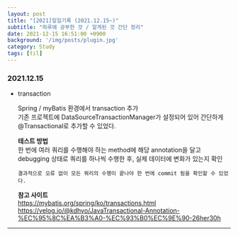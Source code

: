 ```yaml
---
layout: post
title: "[2021]일일기록 (2021.12.15~)"
subtitle: "하루에 공부한 것 / 알게된 것 간단 정리"
date: 2021-12-15 16:51:00 +0900
background: '/img/posts/plugin.jpg'
category: Study
tags: [til]
---
```


### 2021.12.15
* transaction 
  
    Spring / myBatis 환경에서 transaction 추가   
    기존 프로젝트에 DataSourceTransactionManager가 설정되어 있어 간단하게 @Transactional로 추가할 수 있었다.

    **테스트 방법**   
      한 번에 여러 쿼리를 수행해야 하는 method에 해당 annotation을 달고 debugging 상태로 쿼리를 하나씩 수행한 후, 실제 데이터에 변화가 있는지 확인   
      
      결과적으로 오류 없이 모든 쿼리의 수행이 끝나야 한 번에 commit 됨을 확인할 수 있었다.
    
    **참고 사이트**   
    <a href="https://mybatis.org/spring/ko/transactions.html">https://mybatis.org/spring/ko/transactions.html</a>   
    <a href="https://velog.io/@kdhyo/JavaTransactional-Annotation-%EC%95%8C%EA%B3%A0-%EC%93%B0%EC%9E%90-26her30h">https://velog.io/@kdhyo/JavaTransactional-Annotation-%EC%95%8C%EA%B3%A0-%EC%93%B0%EC%9E%90-26her30h</a>
    
  
*****
